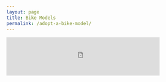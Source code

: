 ```yaml
---
layout: page
title: Bike Models
permalink: /adopt-a-bike-model/
---
```



<iframe frameborder="0" height="100" marginheight="0" marginwidth="0" scrolling="no" src="http://bl.ocks.org/cgerson/2973775fd920636435924889cc2/" width="400"></iframe>
